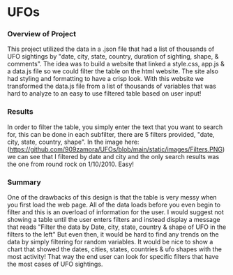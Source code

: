 # UFOs

### Overview of Project
This project utilized the data in a .json file that had a list of thousands of UFO sightings by "date, city, state, country, duration of sighting, shape, & comments". The idea was to build a website that linked a style.css, app.js & a data.js file so we could filter the table on the html website. The site also had styling and formatting to have a crisp look. With this website we transformed the data.js file from a list of thousands of variables that was hard to analyze to an easy to use filtered table based on user input!


### Results
In order to filter the table, you simply enter the text that you want to search for, this can be done in each subfilter, there are 5 filters provided, "date, city, state, country, shape". In the image here: (https://github.com/909zamora/UFOs/blob/main/static/images/Filters.PNG) we can see that I filtered by date and city and the only search results was the one from round rock on 1/10/2010. Easy!


### Summary
One of the drawbacks of this design is that the table is very messy when you first load the web page. All of the data loads before you even begin to filter and this is an overload of information for the user. I would suggest not showing a table until the user enters filters and instead display a message that reads "Filter the data by Date, city, state, country & shape of UFO in the filters to the left" But even then, it would be hard to find any trends on the data by simply filtering for random variables. It would be nice to show a chart that showed the dates, cities, states, countries & ufo shapes with the most activity! That way the end user can look for specific filters that have the most cases of UFO sightings. 


